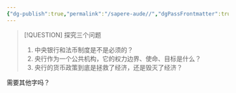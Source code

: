 ```yaml
---
{"dg-publish":true,"permalink":"/sapere-aude//","dgPassFrontmatter":true}
---
```



>[!QUESTION] 探究三个问题
> 1. 中央银行和法币制度是不是必须的？
> 2. 央行作为一个公共机构，它的权力边界、使命、目标是什么？
> 3. 央行的货币政策到底是拯救了经济，还是毁灭了经济？

需要其他字吗？
